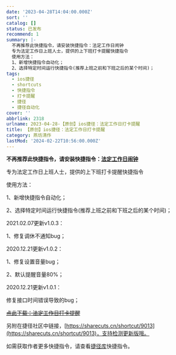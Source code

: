 ```yaml
---
date: '2023-04-28T14:04:00.000Z'
sort: ''
catalog: []
status: 已发布
recommend: 1
summary: |-
  不再推荐此快捷指令，请安装快捷指令：法定工作日闹钟
  专为法定工作日上班人士，提供的上下班打卡提醒快捷指令
  使用方法：
  1、新增快捷指令自动化；
  2、选择特定时间运行快捷指令(推荐上班之前和下班之后的某个时间)；
tags:
  - ios捷径
  - shortcuts
  - 快捷指令
  - 打卡提醒
  - 捷径
  - 捷径自动化
cover: ''
abbrlink: 2318
urlname: 2023-04-28-【原创】ios捷径：法定工作日打卡提醒
title: 【原创】ios捷径：法定工作日打卡提醒
category: 燕坊清作
lastMod: '2024-02-22T10:56:00.000Z'
---
```


**不再推荐此快捷指令，请安装快捷指令：**[**法定工作日闹钟**](https://www.icloud.com/shortcuts/c26facff83c6474288b4ec3d20610e88)


专为法定工作日上班人士，提供的上下班打卡提醒快捷指令


使用方法：


1、新增快捷指令自动化；


2、选择特定时间运行快捷指令(推荐上班之前和下班之后的某个时间)；


2021.02.07更新v1.0.3：


1、修复调休不通知bug；


2020.12.21更新v1.0.2：


1、修复设置音量bug；


2、默认提醒音量80%；


2020.12.21更新v1.0.1：


修复接口时间错误导致的bug；


[~~点此下载：法定工作日打卡提醒~~](https://www.icloud.com/shortcuts/5d9022df4d014807914567f41bfc917e)


另附在捷径社区中链接，[https://sharecuts.cn/shortcut/9013](https://sharecuts.cn/shortcut/9013)，支持检测更新版哦。


如需获取作者更多快捷指令，请查看[捷径库](https://www.bmqy.net/2342.html)快捷指令。

